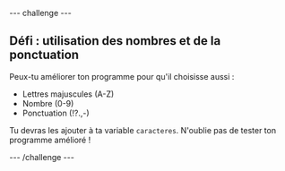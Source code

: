 --- challenge ---
## Défi : utilisation des nombres et de la ponctuation
Peux-tu améliorer ton programme pour qu'il choisisse aussi :

+ Lettres majuscules (A-Z)
+ Nombre (0-9)
+ Ponctuation (!?.,-)

Tu devras les ajouter à ta variable `caracteres`. N'oublie pas de tester ton programme amélioré !




--- /challenge ---